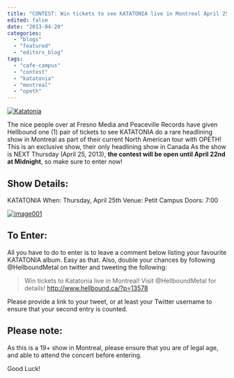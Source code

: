```yaml
---
title: "CONTEST: Win tickets to see KATATONIA live in Montreal April 25th!"
edited: false
date: "2013-04-20"
categories:
  - "blogs"
  - "featured"
  - "editors_blog"
tags:
  - "cafe-campus"
  - "contest"
  - "katatonia"
  - "montreal"
  - "opeth"
---
```


[![Katatonia](http://www.hellbound.ca/wp-content/uploads/2011/09/IMG_0607-590x393.jpg)](http://www.hellbound.ca/wp-content/uploads/2011/09/IMG_0607.jpg)

The nice people over at Fresno Media and Peaceville Records have given Hellbound one (1) pair of tickets to see KATATONIA do a rare headlining show in Montreal as part of their current North American tour with OPETH! This is an exclusive show, their only headlining show in Canada As the show is NEXT Thursday (April 25, 2013), **the contest will be open until April 22nd at Midnight**, so make sure to enter now!

## Show Details:

KATATONIA When: Thursday, April 25th Venue: Petit Campus Doors: 7:00

[![image001](http://www.hellbound.ca/wp-content/uploads/2013/04/image001.jpg)](http://www.hellbound.ca/wp-content/uploads/2013/04/image001.jpg)

## To Enter:

All you have to do to enter is to leave a comment below listing your favourite KATATONIA album. Easy as that. Also, double your chances by following @HellboundMetal on twitter and tweeting the following:

> Win tickets to Katatonia live in Montreal! Visit @HellboundMetal for details! http://www.hellbound.ca/?p=13578

Please provide a link to your tweet, or at least your Twitter username to ensure that your second entry is counted.

## Please note:

As this is a 19+ show in Montreal, please ensure that you are of legal age, and able to attend the concert before entering.

Good Luck!
